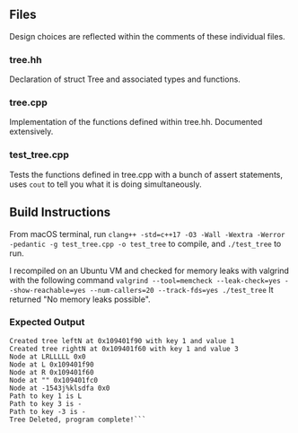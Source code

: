 ## Files
Design choices are reflected within the comments of these individual files.
### tree.hh
Declaration of struct Tree and associated types and functions. 
### tree.cpp
Implementation of the functions defined within tree.hh. Documented extensively.
### test_tree.cpp
Tests the functions defined in tree.cpp with a bunch of assert statements, uses `cout` to tell you what it is  doing simultaneously.

## Build Instructions
From macOS terminal, run
`clang++ -std=c++17 -O3 -Wall -Wextra -Werror -pedantic -g test_tree.cpp -o test_tree`
to compile, and
`./test_tree`
to run.

I recompiled on an Ubuntu VM and checked for memory leaks with valgrind with the following command
`valgrind --tool=memcheck --leak-check=yes --show-reachable=yes --num-callers=20 --track-fds=yes ./test_tree`
It returned "No memory leaks possible".
### Expected Output
```Created tree centerN at 0x109401fc0 with key 1 and value 2
Created tree leftN at 0x109401f90 with key 1 and value 1
Created tree rightN at 0x109401f60 with key 1 and value 3
Node at LRLLLLL 0x0
Node at L 0x109401f90
Node at R 0x109401f60
Node at "" 0x109401fc0
Node at -1543j%klsdfa 0x0
Path to key 1 is L
Path to key 3 is -
Path to key -3 is -
Tree Deleted, program complete!```